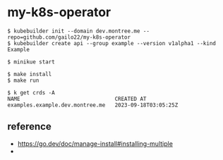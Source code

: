 # my-k8s-operator

```
$ kubebuilder init --domain dev.montree.me --repo=github.com/gailo22/my-k8s-operator
$ kubebuilder create api --group example --version v1alpha1 --kind Example

$ minikue start

$ make install
$ make run

$ k get crds -A
NAME                              CREATED AT
examples.example.dev.montree.me   2023-09-18T03:05:25Z
```


## reference
- https://go.dev/doc/manage-install#installing-multiple
- 